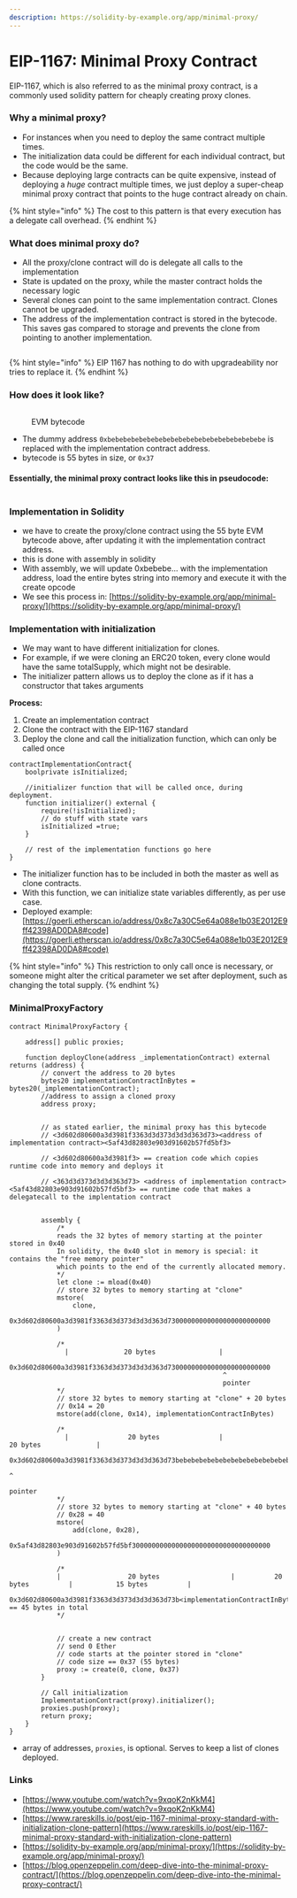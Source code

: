 ```yaml
---
description: https://solidity-by-example.org/app/minimal-proxy/
---
```


# EIP-1167: Minimal Proxy Contract

EIP-1167, which is also referred to as the minimal proxy contract, is a commonly used solidity pattern for cheaply creating proxy clones.

### Why a minimal proxy?

* For instances when you need to deploy the same contract multiple times.
* The initialization data could be different for each individual contract, but the code would be the same.
* Because deploying large contracts can be quite expensive, instead of deploying a _huge_ contract multiple times, we just deploy a super-cheap minimal proxy contract that points to the huge contract already on chain.

{% hint style="info" %}
The cost to this pattern is that every execution has a delegate call overhead.
{% endhint %}

### What does minimal proxy do?

* All the proxy/clone contract will do is delegate all calls to the implementation
* State is updated on the proxy, while the master contract holds the necessary logic
* Several clones can point to the same implementation contract. Clones cannot be upgraded.
* The address of the implementation contract is stored in the bytecode. This saves gas compared to storage and prevents the clone from pointing to another implementation.

<figure><img src="../../.gitbook/assets/image (4) (1).png" alt=""><figcaption></figcaption></figure>

{% hint style="info" %}
EIP 1167 has nothing to do with upgradeability nor tries to replace it.
{% endhint %}

### How does it look like?

<figure><img src="../../.gitbook/assets/image (237).png" alt=""><figcaption><p>EVM bytecode</p></figcaption></figure>

* The dummy address `0xbebebebebebebebebebebebebebebebebebebebe` is replaced with the implementation contract address.
* bytecode is 55 bytes in size, or `0x37`

#### Essentially, the minimal proxy contract looks like this in pseudocode:

<figure><img src="../../.gitbook/assets/image (40).png" alt=""><figcaption></figcaption></figure>

### Implementation in Solidity

* we have to create the proxy/clone contract using the 55 byte EVM bytecode above, after updating it with the implementation contract address.
* this is done with assembly in solidity&#x20;
* With assembly, we will update 0xbebebe... with the implementation address, load the entire bytes string into memory and execute it with the create opcode
* We see this process in: [https://solidity-by-example.org/app/minimal-proxy/](https://solidity-by-example.org/app/minimal-proxy/)

### Implementation with initialization

* We may want to have different initialization for clones.&#x20;
* For example, if we were cloning an ERC20 token, every clone would have the same totalSupply, which might not be desirable.
* The initializer pattern allows us to deploy the clone as if it has a constructor that takes arguments

**Process:**

1. Create an implementation contract
2. Clone the contract with the EIP-1167 standard
3. Deploy the clone and call the initialization function, which can only be called once

```solidity
contractImplementationContract{
    boolprivate isInitialized;      

    //initializer function that will be called once, during deployment.
    function initializer() external {              
        require(!isInitialized);
        // do stuff with state vars
        isInitialized =true;     
    }          
    
    // rest of the implementation functions go here 
}
```

* The initializer function has to be included in both the master as well as clone contracts.
* With this function, we can initialize state variables differently, as per use case.
* Deployed example: [https://goerli.etherscan.io/address/0x8c7a30C5e64a088e1b03E2012E9ff42398AD0DA8#code](https://goerli.etherscan.io/address/0x8c7a30C5e64a088e1b03E2012E9ff42398AD0DA8#code)

{% hint style="info" %}
This restriction to only call once is necessary, or someone might alter the critical parameter we set after deployment, such as changing the total supply.
{% endhint %}

### MinimalProxyFactory

```solidity
contract MinimalProxyFactory {
    
    address[] public proxies;

    function deployClone(address _implementationContract) external returns (address) {
        // convert the address to 20 bytes
        bytes20 implementationContractInBytes = bytes20(_implementationContract);
        //address to assign a cloned proxy
        address proxy;
        
    
        // as stated earlier, the minimal proxy has this bytecode
        // <3d602d80600a3d3981f3363d3d373d3d3d363d73><address of implementation contract><5af43d82803e903d91602b57fd5bf3>

        // <3d602d80600a3d3981f3> == creation code which copies runtime code into memory and deploys it

        // <363d3d373d3d3d363d73> <address of implementation contract> <5af43d82803e903d91602b57fd5bf3> == runtime code that makes a delegatecall to the implentation contract
 

        assembly {
            /*
            reads the 32 bytes of memory starting at the pointer stored in 0x40
            In solidity, the 0x40 slot in memory is special: it contains the "free memory pointer"
            which points to the end of the currently allocated memory.
            */
            let clone := mload(0x40)
            // store 32 bytes to memory starting at "clone"
            mstore(
                clone,
                0x3d602d80600a3d3981f3363d3d373d3d3d363d73000000000000000000000000
            )

            /*
              |              20 bytes                |
            0x3d602d80600a3d3981f3363d3d373d3d3d363d73000000000000000000000000
                                                      ^
                                                      pointer
            */
            // store 32 bytes to memory starting at "clone" + 20 bytes
            // 0x14 = 20
            mstore(add(clone, 0x14), implementationContractInBytes)

            /*
              |               20 bytes               |                 20 bytes              |
            0x3d602d80600a3d3981f3363d3d373d3d3d363d73bebebebebebebebebebebebebebebebebebebebe
                                                                                              ^
                                                                                              pointer
            */
            // store 32 bytes to memory starting at "clone" + 40 bytes
            // 0x28 = 40
            mstore(
                add(clone, 0x28),
                0x5af43d82803e903d91602b57fd5bf30000000000000000000000000000000000
            )

            /*
            |                 20 bytes                  |          20 bytes          |           15 bytes          |
            0x3d602d80600a3d3981f3363d3d373d3d3d363d73b<implementationContractInBytes>5af43d82803e903d91602b57fd5bf3 == 45 bytes in total
            */
            
            
            // create a new contract
            // send 0 Ether
            // code starts at the pointer stored in "clone"
            // code size == 0x37 (55 bytes)
            proxy := create(0, clone, 0x37)
        }
        
        // Call initialization
        ImplementationContract(proxy).initializer();
        proxies.push(proxy);
        return proxy;
    }
}
```

* array of addresses, `proxies`, is optional. Serves to keep a list of clones deployed.

### Links

* [https://www.youtube.com/watch?v=9xqoK2nKkM4](https://www.youtube.com/watch?v=9xqoK2nKkM4)
* [https://www.rareskills.io/post/eip-1167-minimal-proxy-standard-with-initialization-clone-pattern](https://www.rareskills.io/post/eip-1167-minimal-proxy-standard-with-initialization-clone-pattern)
* [https://solidity-by-example.org/app/minimal-proxy/](https://solidity-by-example.org/app/minimal-proxy/)
* [https://blog.openzeppelin.com/deep-dive-into-the-minimal-proxy-contract/](https://blog.openzeppelin.com/deep-dive-into-the-minimal-proxy-contract/)

